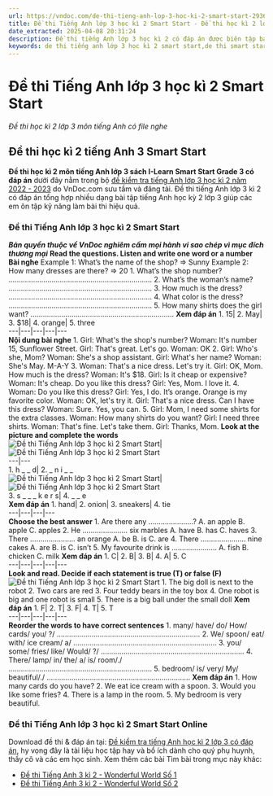 ```yaml
---
url: https://vndoc.com/de-thi-tieng-anh-lop-3-hoc-ki-2-smart-start-293654
title: Đề thi Tiếng Anh lớp 3 học kì 2 Smart Start - Đề thi học kì 2 lớp 3 môn tiếng Anh có file nghe - VnDoc.com
date_extracted: 2025-04-08 20:31:24
description: Đề thi tiếng Anh lớp 3 học kì 2 có đáp án được biên tập bám sát chương trình học tiếng Anh 3 sách I-Learn Smart Start Grade 3 giúp các em ôn tập Từ vựng - Ngữ pháp tiếng Anh trọng tâm hiệu quả.
keywords: de thi tiếng anh lớp 3 học kì 2 smart start,de thi smart start grade 3 học kì 2 có file nghe,đề thi học kì 2 tiếng anh 3 smart start,đề thi tiếng anh lớp 3 học kỳ 2,de thi tieng anh lop 3 hoc ki 2,đề thi tiếng anh lớp 3,đề thi học kì 2 lớp 3 môn tiếng anh,đề thi tiếng anh lớp 3 kì 2,đề thi tiếng anh học kì 2 lớp 3,đề thi tiếng anh lớp 3 học kì 2,đề thi học kì 2 môn tiếng anh lớp 3,đề thi học kì 2 tiếng anh lớp 3,đề thi môn tiếng anh lớp 3 học kì 2,đề kiểm tra tiếng anh học kì 2 lớp 3
---
```


# Đề thi Tiếng Anh lớp 3 học kì 2 Smart Start
 _Đề thi học kì 2 lớp 3 môn tiếng Anh có file nghe_
## **Đề thi học kì 2 tiếng Anh 3 Smart Start**
**Đề thi học kì 2 môn tiếng Anh lớp 3 sách I-Learn Smart Start Grade 3 có đáp án** dưới đây nằm trong bộ [đề kiểm tra tiếng Anh lớp 3 học kì 2 năm 2022 - 2023](<https://vndoc.com/de-thi-hoc-ki-2-lop-3-mon-tieng-anh>) do VnDoc.com sưu tầm và đăng tải. Đề thi tiếng Anh lớp 3 kì 2 có đáp án tổng hợp nhiều dạng bài tập tiếng Anh học kỳ 2 lớp 3 giúp các em ôn tập kỹ năng làm bài thi hiệu quả.
### **Đề thi Tiếng Anh lớp 3 học kì 2 Smart Start**
 _**Bản quyền thuộc về VnDoc nghiêm cấm mọi hành vi sao chép vì mục đích thương mại**_
**Read the questions. Listen and write one word or a number**
**Bài nghe**
Example 1: What’s the name of the shop?
=> Sunny
Example 2: How many dresses are there?
=> 20
1\. What’s the shop number?
….…………………………………………………………
2\. What’s the woman’s name?
….…………………………………………………………
3\. How much is the dress?
….…………………………………………………………
4\. What color is the dress?
….…………………………………………………………
5\. How many shirts does the girl want?
….…………………………………………………………
**Xem đáp án**
1\. 15| 2\. May| 3\. $18| 4\. orange| 5\. three  
---|---|---|---|---  
**Nội dung bài nghe**
1\. Girl: What's the shop's number?
Woman: It's number 15, Sunflower Street.
Girl: That's great. Let's go.
Woman: OK
2\. Girl: Who's she, Mom?
Woman: She's a shop assistant.
Girl: What's her name?
Woman: She's May. M-A-Y
3\. Woman: That's a nice dress. Let's try it.
Girl: OK, Mom. How much is the dress?
Woman: It's $18.
Girl: Is it cheap or expensive?
Woman: It's cheap. Do you like this dress?
Girl: Yes, Mom. I love it.
4\. Woman: Do you like this dress?
Girl: Yes, I do. It’s orange. Orange is my favorite color.
Woman: OK, let's try it.
Girl: That's a nice dress. Can I have this dress?
Woman: Sure. Yes, you can.
5\. Girl: Mom, I need some shirts for the extra classes.
Woman: How many shirts do you want?
Girl: I need three shirts.
Woman: That's fine. Let's take them.
Girl: Thanks, Mom.
**Look at the picture and complete the words**
![Đề thi Tiếng Anh lớp 3 học kì 2 Smart Start](https://i.vdoc.vn/data/image/2023/04/06/de-thi-tieng-anh-lop-3-hoc-ki-2-smart-start-2.png)| ![Đề thi Tiếng Anh lớp 3 học kì 2 Smart Start](https://i.vdoc.vn/data/image/2023/04/06/de-thi-tieng-anh-lop-3-hoc-ki-2-smart-start-3.png)  
---|---  
1\. h \_ \_ d| 2\. \_ n i \_ \_  
![Đề thi Tiếng Anh lớp 3 học kì 2 Smart Start](https://i.vdoc.vn/data/image/2023/04/06/de-thi-tieng-anh-lop-3-hoc-ki-2-smart-start-4.png)| ![Đề thi Tiếng Anh lớp 3 học kì 2 Smart Start](https://i.vdoc.vn/data/image/2023/04/06/de-thi-tieng-anh-lop-3-hoc-ki-2-smart-start-5.png)  
3\. s \_ \_ \_ k e r s| 4\. \_ \_ e  
**Xem đáp án**
1\. hand| 2\. onion| 3\. sneakers| 4\. tie  
---|---|---|---  
**Choose the best answer**
1\. Are there any ………………….?
A. an apple
B. apple
C. apples
2\. He …………………. six marbles
A. have
B. has
C. haves
3\. There …………………. an orange
A. be
B. is
C. are
4\. There …………………. nine cakes
A. are
B. is
C. isn’t
5\. My favourite drink is ………………….
A. fish
B. chicken
C. milk
**Xem đáp án**
1\. C| 2\. B| 3\. B| 4\. A| 5\. C  
---|---|---|---|---  
**Look and read. Decide if each statement is true \(T\) or false \(F\)**
![Đề thi Tiếng Anh lớp 3 học kì 2 Smart Start](https://i.vdoc.vn/data/image/2023/04/06/de-thi-tieng-anh-lop-3-hoc-ki-2-smart-start-1.png)
1\. The big doll is next to the robot
2\. Two cars are red
3\. Four teddy bears in the toy box
4\. One robot is big and one robot is small
5\. There is a big ball under the small doll
**Xem đáp án**
1\. F| 2\. T| 3\. F| 4\. T| 5\. T  
---|---|---|---|---  
**Reorder the words to have correct sentences**
1\. many/ have/ do/ How/ cards/ you/ ?/
….…………………………………………………………
2\. We/ spoon/ eat/ with/ ice cream/ a/
….…………………………………………………………
3\. you/ some/ fries/ like/ Would/ ?/
….…………………………………………………………
4\. There/ lamp/ in/ the/ a/ is/ room/./
….…………………………………………………………
5\. bedroom/ is/ very/ My/ beautiful/./
….…………………………………………………………
**Xem đáp án**
1\. How many cards do you have?
2\. We eat ice cream with a spoon.
3\. Would you like some fries?
4\. There is a lamp in the room.
5\. My bedroom is very beautiful.
### Đề thi Tiếng Anh lớp 3 học kì 2 Smart Start Online
Download đề thi & đáp án tại: [Đề kiểm tra tiếng Anh học kì 2 lớp 3 có đáp án](<https://vndoc.com/de-thi-tieng-anh-lop-3-hoc-ki-2-smart-start-293654>), hy vọng đây là tài liệu học tập hay và bổ ích dành cho quý phụ huynh, thầy cô và các em học sinh.
Xem thêm các bài Tìm bài trong mục này khác:
  * [Đề thi Tiếng Anh 3 kì 2 - Wonderful World Số 1](</de-thi-tieng-anh-lop-3-hoc-ki-2-sach-wonderful-world-so-1-294547>)
  * [Đề thi Tiếng Anh 3 kì 2 - Wonderful World Số 2](</de-thi-tieng-anh-lop-3-hoc-ki-2-sach-wonderful-world-so-2-294684>)

